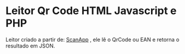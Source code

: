 # Leitor Qr Code HTML Javascript e PHP

Leitor criado a partir de: [ScanApp](https://github.com/scanapp-org) , ele lê o QrCode ou EAN e retorna o resultado em JSON.

